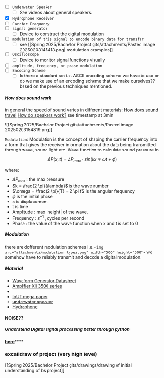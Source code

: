 
- [ ] `Underwater Speaker`
  - [ ] See videos about general speakers.
- [X] `Hydrophone Receiver`
- [ ] `Carrier Frequency`
- [ ] `signal generator`
  - [ ] Device to construct the digital modulation
- [ ] `modulation of this signal to encode binary data for transfer`
  - [ ] see [[Spring 2025/Bachelor Project gits/attachments/Pasted image 20250203145413.png| modulation examples]]
- [ ] `Oscilloscope`
  - [ ] Device to monitor signal functions visually
- [ ] `amplitude, frequency, or phase modulation`
- [ ] `Encoding Scheme`
  - [ ] Is there a standard set i.e. ASCII encoding scheme we have to use or do we make use of an encoding scheme that we make ourselves?? based on the previous techniques mentioned.

##### How does sound work

in general the speed of sound varies in different materials:
[How does sound travel](https://www.youtube.com/watch?v=1kjAkuwYx2M)
[How do speakers work?](https://www.youtube.com/watch?v=jhg90zsjqt4)
see timestamp at 3min

![[Spring 2025/Bachelor Project gits/attachments/Pasted image 20250203154819.png]]

`Modulation`: Modulation is the concept of  shaping the carrier frequency into a form that gives the receiver information about the data being transmitted through wave, sound light etc.
Wave function to calculate sound pressure in

$$
\Delta P (x,t)= \Delta P_{max} \cdot sin(kx \mp \omega t + \phi)
$$

where:

- $\Delta P_{max}$ : the max pressure
- $k = \frac{2 \pi}{\lambda}$ is the wave number
- $\omega = \frac{2 \pi}{T} = 2 \pi f$ is the angular frequency
- $\phi$ is the initial phase
- x is displacement
- t is time
- Amplitude : max |height| of the wave.
- Frequency : $s^{-1}$ , cycles per second
- Phase : the value of the wave function when x and t is set to 0

##### Modulation

there are dofferent modulation schemes i.e.
`<img src="attachments/modulation types.png" width="500" height="500">`
we somehow have to reliably transmit and decode a digital modulation.

##### Material

- [Waveform Generator Datasheet](Data-sheets/Waveform-generator-datasheet.pdf)
- [Amplifier Xli 3500 series](Data-sheets/Amplifiers(XLi_800__XLi1500__XLi2500__XLi3500)_DoC_7-7-14.pdf)
- 
- [IoUT mega paper](Data-sheets/Internet%20of%20Underwater%20Things%20and%20Big%20Marine%20Data%20Analytics—A%20Comprehensive%20Survey.pdf)
- [underwater speaker](https://www.performanceaudio.com/products/electro-voice-uw30-underwater-loudspeaker)
- [Hydrophone](https://www.aquarianaudio.com/h2a-hydrophone.html)

#### NOISE??

##### Understand Digital signal processing better through python

[**here**](https://pysdr.org/content/intro.html#purpose-and-target-audience)****

### excalidraw of project (very high level)

[[Spring 2025/Bachelor Project gits/drawings/drawing of initial understanding of bs project]]
